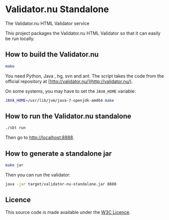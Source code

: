 Validator.nu Standalone
========================

The Validator.nu HTML Validator service

This project packages the Validator.nu HTML Validator so that it can easily be run locally.

How to build the Validator.nu
-----------------------------

```bash
make
```

You need Python, Java , hg, svn and ant. The script takes the code from the official repository at [http://validator.nu/](http://validator.nu/).

On some systems, you may have to set the `JAVA_HOME` variable:

```bash
JAVA_HOME=/usr/lib/jvm/java-7-openjdk-amd64 make
```

How to run the Validator.nu standalone
--------------------------------------

```bash
./sbt run
```

Then go to [http://localhost:8888](http://localhost:8888).

How to generate a standalone jar
----------------------------

```bash
make jar
```

Then you can run the validator:

```bash
java -jar target/validator-nu-standalone.jar 8888
```

Licence
-------

This source code is made available under the [W3C Licence](http://opensource.org/licenses/W3C).
